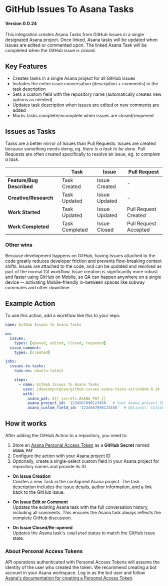 # GitHub Issues To Asana Tasks

#### Version 0.0.24

This integration creates Asana Tasks from GitHub issues in a single designated Asana project. Once linked, Asana tasks will be updated when Issues are edited or commented upon. The linked Asana Task will be completed when the GitHub issue is closed.

## Key Features

- Creates tasks in a single Asana project for all GitHub issues
- Includes the entire issue conversation (description + comments) in the task description
- Sets a custom field with the repository name (automatically creates new options as needed)
- Updates task description when issues are edited or new comments are added
- Marks tasks complete/incomplete when issues are closed/reopened

## Issues as Tasks

Tasks are a better mirror of Issues than Pull Requests. Issues are created because something needs doing, eg. _there is a task to be done._ Pull Requests are often created specifically to resolve an issue, eg. _to complete a task._

|                           | Task           | Issue         | Pull Request          |
| ------------------------- | -------------- | ------------- | --------------------- |
| **Feature/Bug Described** | Task Created   | Issue Created | -                     |
| **Creative/Research**     | Task Updated   | Issue Updated | -                     |
| **Work Started**          | Task Updated   | Issue Updated | Pull Request Created  |
| **Work Completed**        | Task Completed | Issue Closed  | Pull Request Accepted |

### Other wins

Because development happens on GitHub, having Issues attached to the code greatly reduces developer friction and prevents flow-breaking context shifts. Issues are attached to the code, and can be updated and resolved as part of the normal Git workflow. Issue creation is significantly more robust and faster using GitHub on Mobile, so QA can happen anywhere on a single device -- activating Mobile-friendly in-between spaces like subway commutes and other downtime.

## Example Action

To use this action, add a workflow like this to your repo:

```yaml
name: GitHub Issues to Asana Tasks

on:
  issues:
    types: [opened, edited, closed, reopened]
  issue_comment:
    types: [created]

jobs:
  issues-to-tasks:
    runs-on: ubuntu-latest

    steps:
      - name: GitHub Issues To Asana Tasks
        uses: ideasonpurpose/github-issues-asana-tasks-action@v0.0.24
        with:
          asana_pat: ${{ secrets.ASANA_PAT }}
          asana_project_id: '1234567890123456'  # Your Asana project ID
          asana_custom_field_id: '1234567890123456'  # Optional: Custom field for repository name
```

## How it works

After adding the GitHub Action to a repository, you need to:

1. Store an [Asana Personal Access Token](https://developers.asana.com/docs/personal-access-token) as a **GitHub Secret** named **`ASANA_PAT`**
2. Configure the action with your Asana project ID
3. Optionally, create a single-select custom field in your Asana project for repository names and provide its ID

- **On Issue Creation**<br>
  Creates a new Task in the configured Asana project. The task description includes the issue details, author information, and a link back to the GitHub issue.

- **On Issue Edit or Comment**<br>
  Updates the existing Asana task with the full conversation history, including all comments. This ensures the Asana task always reflects the complete GitHub discussion.

- **On Issue Closed/Re-opened**<br>
  Updates the Asana task's `completed` status to match the GitHub issue state. 

### About Personal Access Tokens

API operations authenticated with Personal Access Tokens will assume the identity of the user who created the token. We recommend creating a bot account in your Asana workspace. Log in as the bot user and follow [Asana's documentation for creating a Personal Access Token](https://developers.asana.com/docs/personal-access-token).
